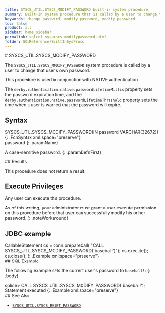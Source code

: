 ```yaml
---
title: SYSCS_UTIL.SYSCS_MODIFY_PASSWORD built-in system procedure
summary: Built-in system procedure that is called by a user to change that user's own password.
keywords: change password, modify password, modify_password
toc: false
product: all
sidebar: home_sidebar
permalink: sqlref_sysprocs_modifypassword.html
folder: SQLReference/BuiltInSysProcs
---
```

<section>
<div class="TopicContent" data-swiftype-index="true" markdown="1">
# SYSCS_UTIL.SYSCS_MODIFY_PASSWORD

The `SYSCS_UTIL.SYSCS_MODIFY_PASSWORD` system procedure is called by a
user to change that user's own password.

This procedure is used in conjunction with NATIVE authentication.

The `derby.authentication.native.passwordLifetimeMillis` property sets
the password expiration time, and the
`derby.authentication.native.passwordLifetimeThreshold` property sets
the time when a user is warned that the password will expire.

## Syntax

<div class="fcnWrapperWide" markdown="1">
    SYSCS_UTIL.SYSCS_MODIFY_PASSWORD(IN password VARCHAR(32672))
{: .FcnSyntax xml:space="preserve"}

</div>
<div class="paramList" markdown="1">
password
{: .paramName}

A case-sensitive password.
{: .paramDefnFirst}

</div>
## Results

This procedure does not return a result.

## Execute Privileges

Any user can execute this procedure.

As of this writing, your administrator must grant a user execute
permission on this procedure before that user can successfully modify
his or her password.
{: .noteWorkaround}

## JDBC example

<div class="preWrapperWide" markdown="1">
    CallableStatement cs = conn.prepareCall(
      "CALL SYSCS_UTIL.SYSCS_MODIFY_PASSWORD('baseball!')");
      cs.execute();
      cs.close();
{: .Example xml:space="preserve"}

</div>
## SQL Example

The following example sets the current user's password to `baseball!`:
{: .body}

<div class="preWrapperWide" markdown="1">
    splice> CALL SYSCS_UTIL.SYSCS_MODIFY_PASSWORD('baseball!');
    Statement executed
{: .Example xml:space="preserve"}

</div>
## See Also

* [`SYSCS_UTIL.SYSCS_RESET_PASSWORD`](sqlref_sysprocs_resetpassword.html)

</div>
</section>

